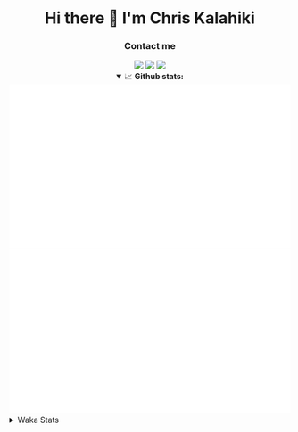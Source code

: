 <div align="center">
 <h1>Hi there 👋 I'm Chris Kalahiki</h1>
 <h3>Contact me</h3>
 <a href="mailto:chris.kalahiki@gmail.com"><img src="https://img.shields.io/badge/gmail-%23D14836.svg?&style=for-the-badge&logo=gmail&logoColor=white"/></a>
 <a href="https://twitter.com/ChrisKalahiki"><img src="https://img.shields.io/badge/twitter-%231DA1F2.svg?&style=for-the-badge&logo=twitter&logoColor=white"/></a>
 <a href="https://www.linkedin.com/in/ChrisKalahiki"><img src="https://img.shields.io/badge/linkedin-%230077B5.svg?&style=for-the-badge&logo=linkedin&logoColor=white"/></a>
<details open>
  <summary>📈 <b>Github stats:</b></summary>
  <img src="https://github.com/ChrisKalahiki/github-stats/blob/master/generated/overview.svg"/>
  <img src="https://github.com/ChrisKalahiki/github-stats/blob/master/generated/languages.svg"/>
</details>
</div>

<details>
  <summary>Waka Stats</summary>
<!--START_SECTION:waka-->
**🐱 My GitHub Data** 

> 🏆 193 Contributions in the Year 2022
 > 
> 📦 6.1 MB Used in GitHub's Storage 
 > 
> 💼 Opted to Hire
 > 
> 📜 31 Public Repositories 
 > 
> 🔑 23 Private Repositories  
 > 
**I'm an Early 🐤** 

```text
🌞 Morning    82 commits     ███░░░░░░░░░░░░░░░░░░░░░░   14.64% 
🌆 Daytime    201 commits    █████████░░░░░░░░░░░░░░░░   35.89% 
🌃 Evening    207 commits    █████████░░░░░░░░░░░░░░░░   36.96% 
🌙 Night      70 commits     ███░░░░░░░░░░░░░░░░░░░░░░   12.5%

```
📅 **I'm Most Productive on Wednesday** 

```text
Monday       81 commits     ███░░░░░░░░░░░░░░░░░░░░░░   14.46% 
Tuesday      63 commits     ██░░░░░░░░░░░░░░░░░░░░░░░   11.25% 
Wednesday    115 commits    █████░░░░░░░░░░░░░░░░░░░░   20.54% 
Thursday     87 commits     ████░░░░░░░░░░░░░░░░░░░░░   15.54% 
Friday       75 commits     ███░░░░░░░░░░░░░░░░░░░░░░   13.39% 
Saturday     26 commits     █░░░░░░░░░░░░░░░░░░░░░░░░   4.64% 
Sunday       113 commits    █████░░░░░░░░░░░░░░░░░░░░   20.18%

```


📊 **This Week I Spent My Time On** 

```text
⌚︎ Time Zone: America/New_York

💬 Programming Languages: 
Python                   3 hrs 47 mins       ████████████████████████░   98.12% 
Markdown                 3 mins              ░░░░░░░░░░░░░░░░░░░░░░░░░   1.51% 
HTML                     0 secs              ░░░░░░░░░░░░░░░░░░░░░░░░░   0.13% 
Text                     0 secs              ░░░░░░░░░░░░░░░░░░░░░░░░░   0.11% 
Docker                   0 secs              ░░░░░░░░░░░░░░░░░░░░░░░░░   0.09%

🔥 Editors: 
VS Code                  3 hrs 51 mins       █████████████████████████   100.0%

🐱‍💻 Projects: 
cpsc8430                 3 hrs 36 mins       ███████████████████████░░   93.3% 
clemson-2021f-cpsc-6300  11 mins             █░░░░░░░░░░░░░░░░░░░░░░░░   4.97% 
clemson-breast-cancer    4 mins              ░░░░░░░░░░░░░░░░░░░░░░░░░   1.73%

💻 Operating System: 
Windows                  3 hrs 51 mins       █████████████████████████   100.0%

```

**I Mostly Code in Python** 

```text
Python                   14 repos            ██████░░░░░░░░░░░░░░░░░░░   27.45% 
Jupyter Notebook         12 repos            ██████░░░░░░░░░░░░░░░░░░░   23.53% 
C#                       10 repos            █████░░░░░░░░░░░░░░░░░░░░   19.61% 
JavaScript               4 repos             ██░░░░░░░░░░░░░░░░░░░░░░░   7.84% 
HTML                     2 repos             █░░░░░░░░░░░░░░░░░░░░░░░░   3.92%

```


**Timeline**

![Chart not found](https://raw.githubusercontent.com/ChrisKalahiki/ChrisKalahiki/main/charts/bar_graph.png) 


 Last Updated on 23/02/2022 18:44:39 UTC
<!--END_SECTION:waka-->
</details>

